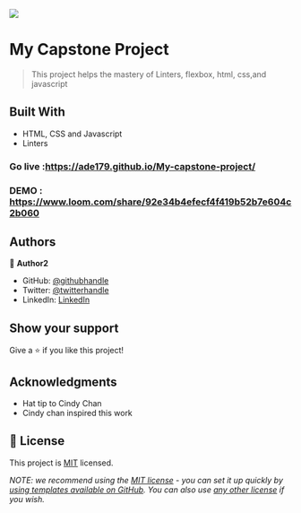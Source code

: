 ![](https://img.shields.io/badge/Microverse-blueviolet)

#  My Capstone Project

> This project helps the mastery of Linters, flexbox, html, css,and javascript


## Built With

- HTML, CSS and Javascript
- Linters



### Go live :https://ade179.github.io/My-capstone-project/
### DEMO : https://www.loom.com/share/92e34b4efecf4f419b52b7e604c2b060

## Authors

👤 **Author2**

- GitHub: [@githubhandle](https://github.com/Ade179)
- Twitter: [@twitterhandle](https://twitter.com/@juwon_adesanya)
- LinkedIn: [LinkedIn](www.linkedin.com/in/adejuwon-adesanya-237b54239)


## Show your support

Give a ⭐️ if you like this project!

## Acknowledgments

- Hat tip to Cindy Chan
- Cindy chan inspired this work


## 📝 License

This project is [MIT](./LICENSE) licensed.

_NOTE: we recommend using the [MIT license](https://choosealicense.com/licenses/mit/) - you can set it up quickly by [using templates available on GitHub](https://docs.github.com/en/communities/setting-up-your-project-for-healthy-contributions/adding-a-license-to-a-repository). You can also use [any other license](https://choosealicense.com/licenses/) if you wish._

